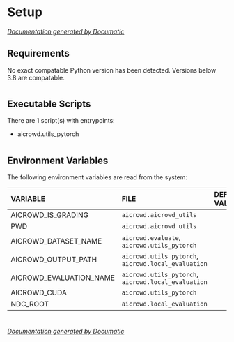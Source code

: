 # Setup

[_Documentation generated by Documatic_](https://www.documatic.com)

<!---Documatic-section-Requirements-start--->
## Requirements

No exact compatable Python version has been detected.
Versions below 3.8 are compatable.

# #
<!---Documatic-section-Requirements-end--->

<!---Documatic-section-Executable Scripts-start--->
## Executable Scripts

There are 1 script(s) with entrypoints:
* aicrowd.utils_pytorch

# #
<!---Documatic-section-Executable Scripts-end--->

<!---Documatic-section-Environment Variables-start--->
## Environment Variables

<!---Documatic-block-env_vars-start--->
The following environment variables are read from the system:

<!---Documatic-block-env_reads-start--->
|VARIABLE|FILE|DEFAULT VALUE|
|:---|:---|:---|
|AICROWD_IS_GRADING|`aicrowd.aicrowd_utils`||
|PWD|`aicrowd.aicrowd_utils`||
|AICROWD_DATASET_NAME|`aicrowd.evaluate`, `aicrowd.utils_pytorch`||
|AICROWD_OUTPUT_PATH|`aicrowd.utils_pytorch`, `aicrowd.local_evaluation`||
|AICROWD_EVALUATION_NAME|`aicrowd.utils_pytorch`, `aicrowd.local_evaluation`||
|AICROWD_CUDA|`aicrowd.utils_pytorch`||
|NDC_ROOT|`aicrowd.local_evaluation`||
<!---Documatic-block-env_reads-end--->
<!---Documatic-block-env_vars-end--->

# #
<!---Documatic-section-Environment Variables-end--->

[_Documentation generated by Documatic_](https://www.documatic.com)